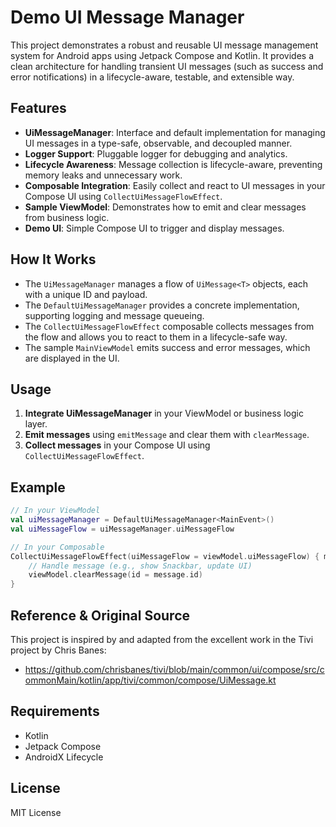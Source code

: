 # Demo UI Message Manager

This project demonstrates a robust and reusable UI message management system for Android apps using Jetpack Compose and Kotlin. It provides a clean architecture for handling transient UI messages (such as success and error notifications) in a lifecycle-aware, testable, and extensible way.

## Features
- **UiMessageManager**: Interface and default implementation for managing UI messages in a type-safe, observable, and decoupled manner.
- **Logger Support**: Pluggable logger for debugging and analytics.
- **Lifecycle Awareness**: Message collection is lifecycle-aware, preventing memory leaks and unnecessary work.
- **Composable Integration**: Easily collect and react to UI messages in your Compose UI using `CollectUiMessageFlowEffect`.
- **Sample ViewModel**: Demonstrates how to emit and clear messages from business logic.
- **Demo UI**: Simple Compose UI to trigger and display messages.

## How It Works
- The `UiMessageManager` manages a flow of `UiMessage<T>` objects, each with a unique ID and payload.
- The `DefaultUiMessageManager` provides a concrete implementation, supporting logging and message queueing.
- The `CollectUiMessageFlowEffect` composable collects messages from the flow and allows you to react to them in a lifecycle-safe way.
- The sample `MainViewModel` emits success and error messages, which are displayed in the UI.

## Usage
1. **Integrate UiMessageManager** in your ViewModel or business logic layer.
2. **Emit messages** using `emitMessage` and clear them with `clearMessage`.
3. **Collect messages** in your Compose UI using `CollectUiMessageFlowEffect`.

## Example
```kotlin
// In your ViewModel
val uiMessageManager = DefaultUiMessageManager<MainEvent>()
val uiMessageFlow = uiMessageManager.uiMessageFlow

// In your Composable
CollectUiMessageFlowEffect(uiMessageFlow = viewModel.uiMessageFlow) { message ->
    // Handle message (e.g., show Snackbar, update UI)
    viewModel.clearMessage(id = message.id)
}
```

## Reference & Original Source
This project is inspired by and adapted from the excellent work in the Tivi project by Chris Banes:
- https://github.com/chrisbanes/tivi/blob/main/common/ui/compose/src/commonMain/kotlin/app/tivi/common/compose/UiMessage.kt

## Requirements
- Kotlin
- Jetpack Compose
- AndroidX Lifecycle

## License
MIT License
